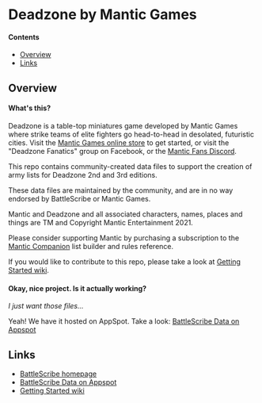 Deadzone by Mantic Games
========

#### Contents ####

* [Overview][]
* [Links][]

## Overview ##
[Overview]: #overview

#### What's this? ####

Deadzone is a table-top miniatures game developed by Mantic Games where strike teams of elite fighters go head-to-head in desolated, futuristic cities. Visit the [Mantic Games online store][] to get started, or visit the "Deadzone Fanatics" group on Facebook, or the [Mantic Fans Discord][].

This repo contains community-created data files to support the creation of army lists for Deadzone 2nd and 3rd editions.

These data files are maintained by the community, and are in no way endorsed by BattleScribe or Mantic Games.

Mantic and Deadzone and all associated characters, names, places and things are TM and Copyright Mantic Entertainment 2021.

Please consider supporting Mantic by purchasing a subscription to the [Mantic Companion][] list builder and rules reference.

If you would like to contribute to this repo, please take a look at [Getting Started wiki][].

#### Okay, nice project. Is it actually working? ####
_I just want those files..._

Yeah! We have it hosted on AppSpot. Take a look: [BattleScribe Data on Appspot][]


## Links ##
[Links]: #links

* [BattleScribe homepage][]
* [BattleScribe Data on Appspot][]
* [Getting Started wiki][]


[BattleScribe homepage]: http://www.battlescribe.net/
[BattleScribe Data on Appspot]: http://battlescribedata.appspot.com/#/repos
[Getting Started wiki]: https://github.com/BSData/catalogue-development/wiki/Getting-Started#contributing
[Mantic Games online store]: https://www.manticgames.com/games/deadzone/
[Mantic Companion]: https://companion.manticgames.com/deadzone-list-builder/
[Mantic Fans Discord]: https://discord.com/invite/8ZV8KPQ
